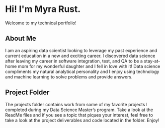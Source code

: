 # Hi! I'm Myra Rust.
Welcome to my technical portfolio!

## About Me
I am an aspiring data scientist looking to leverage my past experience and current education in a new and exciting career. I discovered data science after leaving my career in software integration, test, and QA to be a stay-at-home mom for my wonderful daughter and I fell in love with it! Data science compliments my natural analytical personality and I enjoy using technology and machine learning to solve problems and provide answers.

## Project Folder 
The projects folder contains work from some of my favorite projects I completed during my Data Science Master’s program. Take a look at the ReadMe files and if you see a topic that piques your interest, feel free to take a look at the project deliverables and code located in the folder. Enjoy! 
